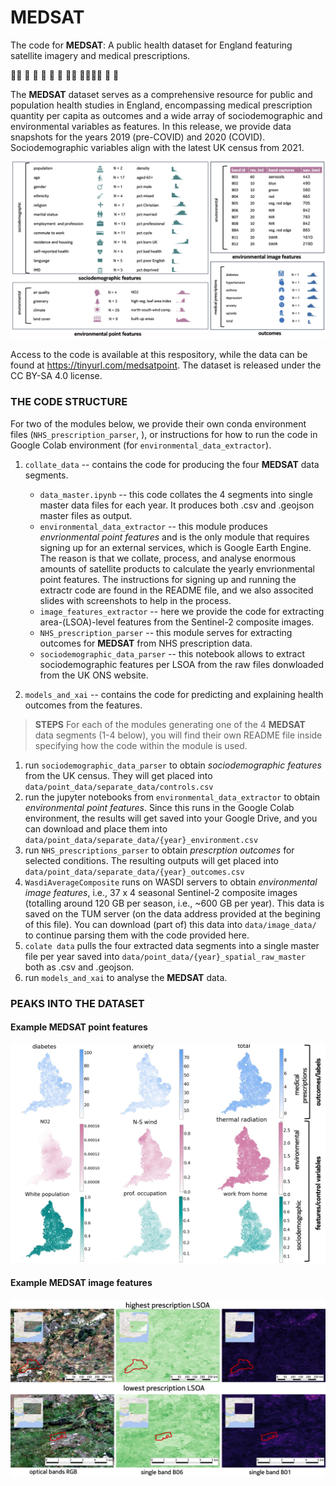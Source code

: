 
# __MEDSAT__

The code for __MEDSAT__: A public health dataset for England featuring satellite imagery and medical prescriptions.


👩‍⚕️ 🏥 🌲 🏡 💊 💉 🧑‍💼 👨‍👩‍👧‍👦 👶 👵


The __MEDSAT__ dataset serves as a comprehensive resource for public and population health studies in England, encompassing medical prescription quantity per capita as outcomes and a wide array of sociodemographic and environmental variables as features. 
In this release, we provide data snapshots for the years 2019 (pre-COVID) and 2020 (COVID). Sociodemographic variables align with the latest UK census from 2021.

![__MEDSAT__  structure](figures/data_diagram_hist.jpg)



Access to the code is available at this respository, while the data can be found at https://tinyurl.com/medsatpoint. The dataset is released under the CC BY-SA 4.0 license.


### THE CODE STRUCTURE 
For two of the modules below, we provide their own conda environment files (`NHS_prescription_parser`, ), or instructions for how to run the code in Google Colab environment (for `environmental_data_extractor`).
1. `collate_data` -- contains the code for producing the four __MEDSAT__ data segments.
	- `data_master.ipynb` -- this code collates the 4 segments into single master data files for each year. It produces both .csv and .geojson master files as output.
	- `environmental_data_extractor` -- this module produces *envrionmental point features* and is the only module that requires signing up for an external services, which is Google Earth Engine. The reason is that we collate, process, and analyse enormous amounts of satellite products to calculate the yearly envrionmental point features. The instructions for signing up and running the extractr code are found in the README file, and we also associted slides with screenshots to help in the process.
	- `image_features_extractor` -- here we provide the code for extracting area-(LSOA)-level features from the Sentinel-2 composite images.  
	- `NHS_prescription_parser` -- this module serves for extracting outcomes for __MEDSAT__ from NHS prescription data.
	- `sociodemographic_data_parser` -- this notebook allows to extract sociodemographic features per LSOA from the raw files donwloaded from the UK ONS website.


2.  `models_and_xai` -- contains the code for predicting and explaining health outcomes from the features.


> **STEPS**
For each of the modules generating one of the 4 __MEDSAT__ data segments (1-4 below), you will find their own README file inside specifying how the code within the module is used. 
1. run ```sociodemographic_data_parser``` to obtain *sociodemographic features* from the UK census. They will get placed into ```data/point_data/separate_data/controls.csv```
2. run the jupyter notebooks from ```environmental_data_extractor``` to obtain *environmental point features*. Since this runs in the Google Colab environment, the results will get saved into your Google Drive, and you can download and place them into ```data/point_data/separate_data/{year}_environment.csv```
3. run ```NHS_prescriptions_parser``` to obtain *prescrption outcomes* for selected conditions. The resulting outputs will get placed into ```data/point_data/separate_data/{year}_outcomes.csv```
4. `WasdiAverageComposite` runs on WASDI servers to obtain *environmental image features*, i.e., 37 x 4 seasonal Sentinel-2 composite images (totalling around 120 GB per season, i.e., ~600 GB per year). This data is saved on the TUM server (on the data address provided at the begining of this file). You can download (part of) this data into ```data/image_data/``` to continue parsing them with the code provided here.
5. ```colate data``` pulls the four extracted data segments into a single master file per year saved into ```data/point_data/{year}_spatial_raw_master``` both as .csv and .geojson. 
6. run ```models_and_xai``` to analyse the __MEDSAT__ data.




### PEAKS INTO THE DATASET

#### Example __MEDSAT__  point features
![example __MEDSAT__  point features](figures/maps_data_diagram.jpg)

#### Example __MEDSAT__  image features
![example __MEDSAT__  image features](figures/composite_data_vis.jpg)


